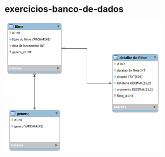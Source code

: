 # exercicios-banco-de-dados

![Entidades, atributos e relacionamento](exercicio-banco-de-dados/modelo-catalogo-de-filmes.png)
